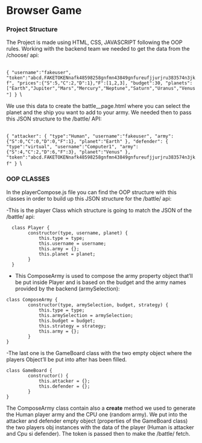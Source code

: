 # Browser Game

### Project Structure

The Project is made using HTML, CSS, JAVASCRIPT following the OOP rules.
Working with the backend team we needed to get the data from the /choose/ api:

\
`{
  "username":"fakeuser",
  "token":"abcd.FAKETOKENnafk48598258gnfmn43849gnfureufjjurjru383574n3jkf",
  "prices":{"S":5,"C":2,"D":1},"F":[1,2,3],
  "budget":30,
  "planets":["Earth","Jupiter","Mars","Mercury","Neptune","Saturn","Uranus","Venus"]
}
`\

We use this data to create the battle__page.html where you can select the planet and the ship you want to add to your army.
We needed then to pass this JSON structure to the /battle/ API:

\
`{
"attacker":
  {
  "type":"Human",
  "username":"fakeuser",
  "army":{"S":0,"C":0,"D":0,"F":1},
  "planet":"Earth"
  },
"defender":
  {
  "type":"virtual",
  "username":"Computer1",
  "army":{"S":4,"C":2,"D":6,"F":3},
  "planet":"Venus"
  },
"token":"abcd.FAKETOKENnafk48598258gnfmn43849gnfureufjjurjru383574n3jkf"
}
`\

### OOP CLASSES

In the playerCompose.js file you can find the OOP structure with this classes in order to build up this JSON structure for the /battle/ api:

-This is the player Class which structure is going to match the JSON of the /battle/ api:
```
  class Player {
        constructor(type, username, planet) {
            this.type = type;
            this.username = username;
            this.army = {};
            this.planet = planet;
        }
  }
```

- This ComposeArmy is used to compose the army property object that’ll be put inside Player and is based on the budget and the army names provided by the backend (armySelection):
```
class ComposeArmy {
	    constructor(type, armySelection, budget, strategy) {
	        this.type = type;
	        this.armySelection = armySelection;
	        this.budget = budget;
	        this.strategy = strategy;
	        this.army = {};
	    }
}
```

-The last one is the GameBoard class with the two empty object where the players Object’ll be put into after has been filled. 
```
class GameBoard {
	    constructor() {
	        this.attacker = {};
	        this.defender = {};
	    }
}
```
The ComposeArmy class contain also a **create** method we used to generate the Human player army and the CPU one (random army).
We put into the attacker and defender empty object (properties of the GameBoard class) the two players obj instances with the data of the player (Human is attacker and Cpu si defender). 
The token is passed then to make the /battle/ fetch.

